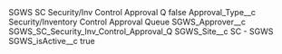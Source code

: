<?xml version="1.0" encoding="UTF-8"?>
<CustomMetadata xmlns="http://soap.sforce.com/2006/04/metadata" xmlns:xsi="http://www.w3.org/2001/XMLSchema-instance" xmlns:xsd="http://www.w3.org/2001/XMLSchema">
    <label>SGWS SC Security/Inv Control Approval Q</label>
    <protected>false</protected>
    <values>
        <field>Approval_Type__c</field>
        <value xsi:type="xsd:string">Security/Inventory Control Approval Queue</value>
    </values>
    <values>
        <field>SGWS_Approver__c</field>
        <value xsi:type="xsd:string">SGWS_SC_Security_Inv_Control_Approval_Q</value>
    </values>
    <values>
        <field>SGWS_Site__c</field>
        <value xsi:type="xsd:string">SC - SGWS</value>
    </values>
    <values>
        <field>SGWS_isActive__c</field>
        <value xsi:type="xsd:boolean">true</value>
    </values>
</CustomMetadata>
